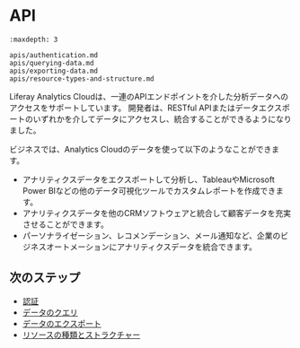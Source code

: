 # API

```{toctree}
:maxdepth: 3

apis/authentication.md
apis/querying-data.md
apis/exporting-data.md
apis/resource-types-and-structure.md
```

Liferay Analytics Cloudは、一連のAPIエンドポイントを介した分析データへのアクセスをサポートしています。 開発者は、RESTful APIまたはデータエクスポートのいずれかを介してデータにアクセスし、統合することができるようになりました。

ビジネスでは、Analytics Cloudのデータを使って以下のようなことができます。

* アナリティクスデータをエクスポートして分析し、TableauやMicrosoft Power BIなどの他のデータ可視化ツールでカスタムレポートを作成できます。
* アナリティクスデータを他のCRMソフトウェアと統合して顧客データを充実させることができます。
* パーソナライゼーション、レコメンデーション、メール通知など、企業のビジネスオートメーションにアナリティクスデータを統合できます。

<a name="次のステップ" />

## 次のステップ

-  [認証](./apis/authentication.md)
-  [データのクエリ](./apis/querying-data.md)
-  [データのエクスポート](./apis/exporting-data.md)
-  [リソースの種類とストラクチャー](./apis/resource-types-and-structure.md)